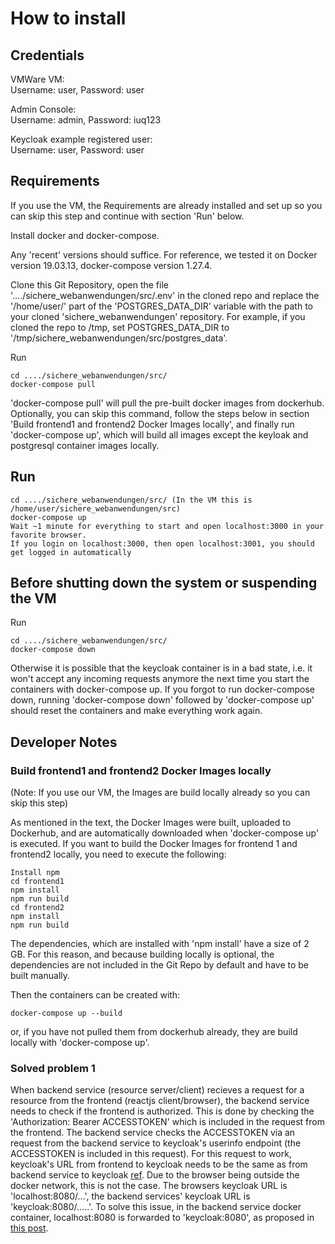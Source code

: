 # How to install

## Credentials

VMWare VM:  
Username: user, Password: user  

Admin Console:  
Username: admin, Password: iuq123  

Keycloak example registered user:  
Username: user, Password: user

## Requirements

If you use the VM, the Requirements are already installed and set up so you can skip this step and continue with section 'Run' below.

Install docker and docker-compose.

Any 'recent' versions should suffice. For reference, we tested it on Docker version 19.03.13, docker-compose version 1.27.4.

Clone this Git Repository, open the file '..../sichere_webanwendungen/src/.env' in the cloned repo and replace the '/home/user/' part of the 'POSTGRES_DATA_DIR' variable with the path to your cloned 'sichere_webanwendungen' repository. For example, if you cloned the repo to /tmp, set POSTGRES_DATA_DIR to '/tmp/sichere_webanwendungen/src/postgres_data'.

Run
```console
cd ..../sichere_webanwendungen/src/
docker-compose pull
```
'docker-compose pull' will pull the pre-built docker images from dockerhub. Optionally, you can skip this command, follow the steps below in section 'Build frontend1 and frontend2 Docker Images locally', and finally run 'docker-compose up', which will build all images except the keyloak and postgresql container images locally.

## Run

```console
cd ..../sichere_webanwendungen/src/ (In the VM this is /home/user/sichere_webanwendungen/src)
docker-compose up
Wait ~1 minute for everything to start and open localhost:3000 in your favorite browser.
If you login on localhost:3000, then open localhost:3001, you should get logged in automatically
```

## Before shutting down the system or suspending the VM

Run

```console
cd ..../sichere_webanwendungen/src/
docker-compose down
```

Otherwise it is possible that the keycloak container is in a bad state, i.e. it won't accept any incoming requests anymore the next time you start the containers with docker-compose up. If you forgot to run docker-compose down, running 'docker-compose down' followed by 'docker-compose up' should reset the containers and make everything work again.

## Developer Notes

### Build frontend1 and frontend2 Docker Images locally

(Note: If you use our VM, the Images are build locally already so you can skip this step)

As mentioned in the text, the Docker Images were built, uploaded to Dockerhub, and are automatically downloaded when 'docker-compose up' is executed. If you want to build the Docker Images for frontend 1 and frontend2 locally, you need to execute the following:
~~~console
Install npm
cd frontend1
npm install
npm run build
cd frontend2
npm install
npm run build
~~~

The dependencies, which are installed with 'npm install' have a size of 2 GB. For this reason, and because building locally is optional, the dependencies are not included in the Git Repo by default and have to be built manually.

Then the containers can be created with:
```console
docker-compose up --build
```
or, if you have not pulled them from dockerhub already, they are build locally with 'docker-compose up'.

### Solved problem 1

When backend service (resource server/client) recieves a request for a resource from the frontend (reactjs client/browser), the backend service needs to check if the frontend is authorized. This is done by checking the 'Authorization: Bearer ACCESSTOKEN' which is included in the request from the frontend. The backend service checks the ACCESSTOKEN via an request from the backend service to keycloak's userinfo endpoint (the ACCESSTOKEN is included in this request). For this request to work, keycloak's URL from frontend to keycloak needs to be the same as from backend service to keycloak [ref](https://stackoverflow.com/questions/59242073/keycloak-adapter-failed-to-verify-token-when-deploy-springboot-webapp-to-docker). Due to the browser being outside the docker network, this is not the case. The browsers keycloak URL is 'localhost:8080/...', the backend services' keycloak URL is 'keycloak:8080/.....'. To solve this issue, in the backend service docker container, localhost:8080 is forwarded to 'keycloak:8080', as proposed in [this post](https://unix.stackexchange.com/questions/182421/forwarding-a-localhostport-to-an-externalipnewport).
